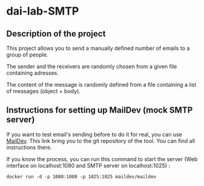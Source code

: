 # dai-lab-SMTP

Description of the project
----------
This project allows you to send a manually defined number of emails to a group of people.

The sender and the receivers are randomly chosen from a given file containing adresses.

The content of the message is randomly defined from a file containing a list of messages (object + body).


Instructions for setting up MailDev (mock SMTP server)
----------
If you want to test email's sending before to do it for real, you can use [MailDev](https://github.com/maildev/maildev). This link bring you to the git repository of the tool. You can find all instructions there.

If you know the process, you can run this command to start the server (Web interface on localhost:1080 and SMTP server on localhost:1025) :

    docker run -d -p 1080:1080 -p 1025:1025 maildev/maildev
